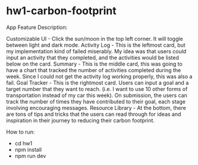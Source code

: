 # hw1-carbon-footprint

App Feature Description:

Customizable UI - Click the sun/moon in the top left corner. It will toggle between light and dark mode.
Activity Log - This is the leftmost card, but my implementation kind of failed miserably. My idea was that users could input an activity that they completed, and the activities would be listed below on the card.
Summary - This is the middle card, this was going to have a chart that tracked the number of activities completed during the week. Since I could not get the activity log working properly, this was also a fail.
Goal Tracker - This is the rightmost card. Users can input a goal and a target number that they want to reach. (i.e. I want to use 10 other forms of transportation instead of my car this week). On submission, the users can track the number of times they have contributed to their goal, each stage involving encouraging messages.
Resource Library - At the bottom, there are tons of tips and tricks that the users can read through for ideas and inspiration in their journey to reducing their carbon footprint.

How to run:
- cd hw1
- npm install
- npm run dev